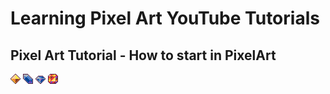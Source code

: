 # Learning Pixel Art YouTube Tutorials

## Pixel Art Tutorial - How to start in PixelArt

![Diamond 1](diamond001.png)
![Diamond 2](diamond002.png)
![Diamond 3](diamond003.png)
![Diamond 4](diamond004.png)

